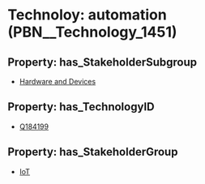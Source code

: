 # Technoloy: __automation__ (PBN__Technology_1451)

## Property: has_StakeholderSubgroup

* [Hardware and Devices](PBN__TechSubgroup_117)

## Property: has_TechnologyID

* [Q184199](Q184199)

## Property: has_StakeholderGroup

* [IoT](PBN__TechGroup_16)

